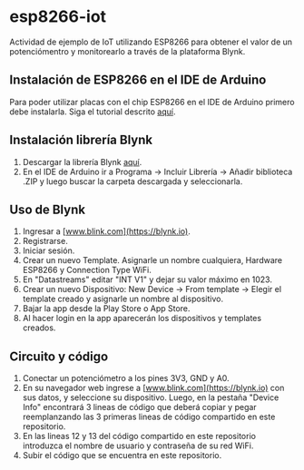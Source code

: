 # esp8266-iot
Actividad de ejemplo de IoT utilizando ESP8266 para obtener el valor de un potenciómentro y monitorearlo a través de la plataforma Blynk.

## Instalación de ESP8266 en el IDE de Arduino
Para poder utilizar placas con el chip ESP8266 en el IDE de Arduino primero debe instalarla. Siga el tutorial descrito [aquí](https://randomnerdtutorials.com/how-to-install-esp8266-board-arduino-ide/).

## Instalación librería Blynk
1. Descargar la librería Blynk [aquí](https://github.com/blynkkk/blynk-library).
2. En el IDE de Arduino ir a Programa -> Incluir Librería -> Añadir biblioteca .ZIP y luego buscar la carpeta descargada y seleccionarla.

## Uso de Blynk
1. Ingresar a [www.blink.com](https://blynk.io).
2. Registrarse.
3. Iniciar sesión.
4. Crear un nuevo Template. Asignarle un nombre cualquiera, Hardware ESP8266 y Connection Type WiFi.
5. En "Datastreams" editar "INT V1" y dejar su valor máximo en 1023.
6. Crear un nuevo Dispositivo: New Device -> From template -> Elegir el template creado y asignarle un nombre al dispositivo.
7. Bajar la app desde la Play Store o App Store.
8. Al hacer login en la app aparecerán los dispositivos y templates creados.

## Circuito y código
1. Conectar un potenciómetro a los pines 3V3, GND y A0.
2. En su navegador web ingrese a [www.blink.com](https://blynk.io) con sus datos, y seleccione su dispositivo. Luego, en la pestaña "Device Info" encontrará 3 lineas de código que deberá copiar y pegar reemplanzando las 3 primeras lineas de código compartido en este repositorio.
3. En las lineas 12 y 13 del código compartido en este repositorio introduzca el nombre de usuario y contraseña de su red WiFi.
4. Subir el código que se encuentra en este repositorio.